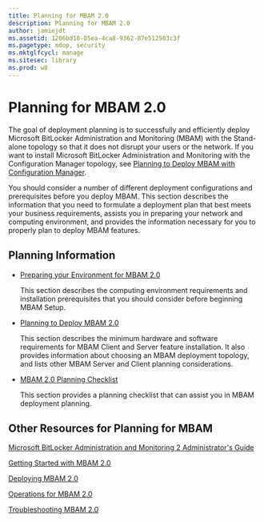 ```yaml
---
title: Planning for MBAM 2.0
description: Planning for MBAM 2.0
author: jamiejdt
ms.assetid: 1206bd18-05ea-4ca8-9362-07e512503c3f
ms.pagetype: mdop, security
ms.mktglfcycl: manage
ms.sitesec: library
ms.prod: w8
---
```



# Planning for MBAM 2.0


The goal of deployment planning is to successfully and efficiently deploy Microsoft BitLocker Administration and Monitoring (MBAM) with the Stand-alone topology so that it does not disrupt your users or the network. If you want to install Microsoft BitLocker Administration and Monitoring with the Configuration Manager topology, see [Planning to Deploy MBAM with Configuration Manager](planning-to-deploy-mbam-with-configuration-manager-2.md).

You should consider a number of different deployment configurations and prerequisites before you deploy MBAM. This section describes the information that you need to formulate a deployment plan that best meets your business requirements, assists you in preparing your network and computing environment, and provides the information necessary for you to properly plan to deploy MBAM features.

## Planning Information


-   [Preparing your Environment for MBAM 2.0](preparing-your-environment-for-mbam-20-mbam-2.md)

    This section describes the computing environment requirements and installation prerequisites that you should consider before beginning MBAM Setup.

-   [Planning to Deploy MBAM 2.0](planning-to-deploy-mbam-20-mbam-2.md)

    This section describes the minimum hardware and software requirements for MBAM Client and Server feature installation. It also provides information about choosing an MBAM deployment topology, and lists other MBAM Server and Client planning considerations.

-   [MBAM 2.0 Planning Checklist](mbam-20-planning-checklist-mbam-2.md)

    This section provides a planning checklist that can assist you in MBAM deployment planning.

## <a href="" id="other-resources-for-planning-for-mbam-"></a>Other Resources for Planning for MBAM


[Microsoft BitLocker Administration and Monitoring 2 Administrator's Guide](index.md)

[Getting Started with MBAM 2.0](getting-started-with-mbam-20-mbam-2.md)

[Deploying MBAM 2.0](deploying-mbam-20-mbam-2.md)

[Operations for MBAM 2.0](operations-for-mbam-20-mbam-2.md)

[Troubleshooting MBAM 2.0](troubleshooting-mbam-20-mbam-2.md)

 

 





